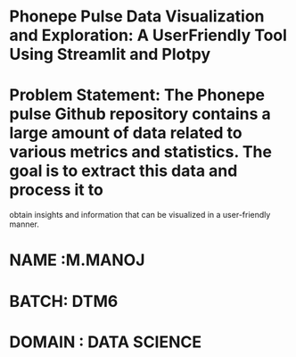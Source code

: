 # Phonepe Pulse Data Visualization and Exploration: A UserFriendly Tool Using Streamlit and Plotpy

# Problem Statement: The Phonepe pulse Github repository contains a large amount of data related to various metrics and statistics. The goal is to extract this data and process it to 
 obtain insights and information that can be visualized in a user-friendly manner.

# NAME :M.MANOJ

# BATCH: DTM6

# DOMAIN : DATA SCIENCE
